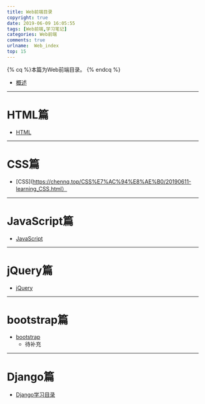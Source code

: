 ```yaml
---
title: Web前端目录
copyright: true
date: 2019-06-09 16:05:55
tags: [Web前端,学习笔记]
categories: Web前端
comments: true
urlname:  Web_index
top: 15
---
```




{% cq %}本篇为Web前端目录。 {% endcq %}

<!--more-->



- [概述](https://chennq.top/Web前端/20190609-Web_1.html)



---------------

# HTML篇

- [HTML](https://chennq.top/HTML/20190610-HTML_1.html)



-------------------

# CSS篇

- [CSS](https://chennq.top/CSS%E7%AC%94%E8%AE%B0/20190611-learning_CSS.html）





----------------

# JavaScript篇

- [JavaScript](https://chennq.top/JavaScript/20190612-JavaScript_1.html)





--------------

# jQuery篇

- [jQuery](https://chennq.top/jQuery/20190615-jQuery_1.html)





--------------

# bootstrap篇

- [bootstrap](https://chennq.top/bootstrap/20190620-bootstrap_1.html)
  - 待补充



--------------

# Django篇

- [Django学习目录](https://chennq.top/django/20190625-django_0.html#more)